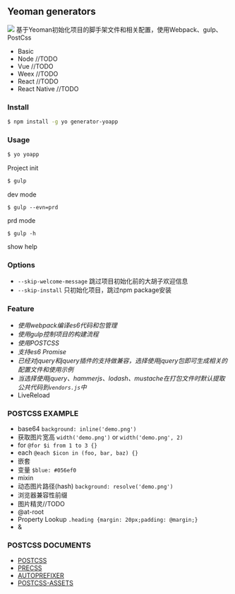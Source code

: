 ## Yeoman generators

![](http://www.lore-w.com/images/2017/app-animation.gif)
基于Yeoman初始化项目的脚手架文件和相关配置，使用Webpack、gulp、PostCss

+ Basic
+ Node //TODO
+ Vue //TODO
+ Weex //TODO
+ React //TODO
+ React Native //TODO

### Install

```bash
$ npm install -g yo generator-yoapp
```

### Usage

```bash
$ yo yoapp
```
Project init

```bash
$ gulp
```
dev mode

```
$ gulp --evn=prd
```
prd mode

```
$ gulp -h
```
show help

### Options
+ `--skip-welcome-message` 跳过项目初始化前的大胡子欢迎信息
+ `--skip-install` 只初始化项目，跳过npm package安装

### Feature
+ *使用webpack编译es6代码和包管理*
+ *使用gulp控制项目的构建流程*
+ *使用POSTCSS*
+ *支持es6 Promise*
+ *已经对jquery和jquery插件的支持做兼容，选择使用jquery包即可生成相关的配置文件和使用示例*
+ *当选择使用jquery、hammerjs、lodash、mustache在打包文件时默认提取公共代码到`vendors.js`中*
+ LiveReload

### POSTCSS EXAMPLE
+ base64 `background: inline('demo.png')`
+ 获取图片宽高 `width('demo.png')` or `width('demo.png', 2)`
+ for `@for $i from 1 to 3 {}`
+ each `@each $icon in (foo, bar, baz) {}`
+ 嵌套
+ 变量 `$blue: #056ef0`
+ mixin
+ 动态图片路径(hash) `background: resolve('demo.png')`
+ 浏览器兼容性前缀
+ 图片精灵//TODO
+ @at-root
+ Property Lookup `.heading {margin: 20px;padding: @margin;}`
+ &

### POSTCSS DOCUMENTS
+ [POSTCSS](https://www.npmjs.com/package/postcss)
+ [PRECSS](https://www.npmjs.com/package/precss)
+ [AUTOPREFIXER](https://www.npmjs.com/package/autoprefixer)
+ [POSTCSS-ASSETS](https://www.npmjs.com/package/postcss-assets)
